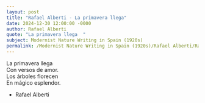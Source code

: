 ```yaml
---
layout: post
title: "Rafael Alberti - La primavera llega"
date: 2024-12-30 12:00:00 -0000
author: Rafael Alberti
quote: "La primavera llega  "
subject: Modernist Nature Writing in Spain (1920s)
permalink: /Modernist Nature Writing in Spain (1920s)/Rafael Alberti/Rafael Alberti - La primavera llega
---
```


La primavera llega  
Con versos de amor.  
Los árboles florecen  
En mágico esplendor.

- Rafael Alberti
